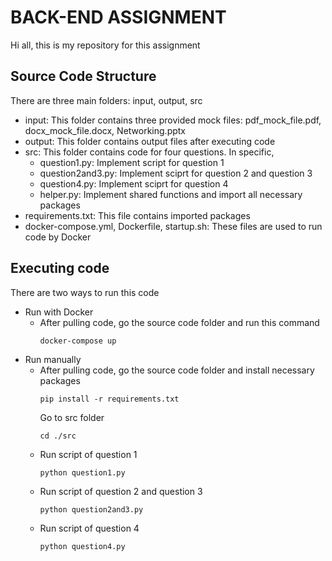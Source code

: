 # BACK-END ASSIGNMENT
Hi all, this is my repository for this assignment
## Source Code Structure
There are three main folders: input, output, src <br/>
- input: This folder contains three provided mock files: pdf_mock_file.pdf, docx_mock_file.docx, Networking.pptx
- output: This folder contains output files after executing code
- src: This folder contains code for four questions. In specific,
    - question1.py: Implement script for question 1
    - question2and3.py: Implement sciprt for question 2 and question 3
    - question4.py: Implement sciprt for question 4
    - helper.py: Implement shared functions and import all necessary packages
- requirements.txt: This file contains imported packages
- docker-compose.yml, Dockerfile, startup.sh: These files are used to run code by Docker

## Executing code
There are two ways to run this code
- Run with Docker
    - After pulling code, go the source code folder and run this command
        ```
        docker-compose up
        ```
- Run manually
    - After pulling code, go the source code folder and install necessary packages
        ```
        pip install -r requirements.txt
        ```
        Go to src folder
        ```
        cd ./src
        ```
    - Run script of question 1
        ```
        python question1.py 
        ```
    - Run script of question 2 and question 3
        ```
        python question2and3.py
        ```
    - Run script of question 4
        ```
        python question4.py 
        ```
